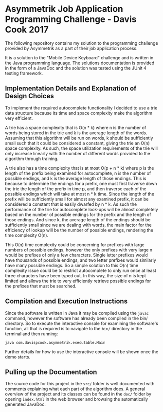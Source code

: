 # Asymmetrik Job Application Programming Challenge - Davis Cook 2017
The following repository contains my solution to the programming challenge provided by Asymmetrik as a part of their job application process. 

It is a solution to the "Mobile Device Keyboard" challenge and is written in the Java programming language. 
The solutions documentation is provided in the form of a JavaDoc and the solution was tested using the JUnit 4 testing framework.

## Implementation Details and Explanation of Design Choices
To implement the required autocomplete functionality I decided to use a trie data structure because its time and space complexity make the algorithm very efficient.

A trie has a space complexity that is O(n * k) where n is the number of words being stored in the trie and k is the average length of the words.
Assuming that this algorithm will be run on words, k should be sufficiently small such that it could be considered a constant, giving the trie an O(n) space complexity.
As such, the space utilization requirements of the trie will only increase linearly with the number of different words provided to the algorithm through training.

A trie also has a time complexity that is at most O(p + n * k) where p is the length of the prefix being examined for autocomplete, n is the number of possible endings, and k is the average length of those endings.
This is because to determine the endings for a prefix, one must first traverse down the trie the length of the prefix in time p, and then traverse each of the possible endings which will take at most n * k time.
Since the length of the prefix will be sufficiently small for almost any examined prefix, it can be considered a constant that is easily dwarfed by n * k. 
As such the performance of the trie for autocomplete look-ups will be almost completely based on the number of possible endings for the prefix and the length of those endings.
And since k, the average length of the endings should be sufficiently small since we are dealing with words, the main factor for the efficiency of lookup will be the number of possible endings, rendering the time complexity O(n).

This O(n) time complexity could be concerning for prefixes with large numbers of possible endings, however the only prefixes with very large n would be prefixes of only a few characters.
Single letter prefixes would have thousands of possible endings, and two letter prefixes would similarly have many possible endings.
So a simple solution to this O(n) time complexity issue could be to restrict autocomplete to only run once at least three characters have been typed out.
In this way, the size of n is kept limited and allows the trie to very efficiently retrieve possible endings for the prefixes that must be searched.

## Compilation and Execution Instructions
Since the software is written in Java it may be compiled using the `javac` command, however the software has already been compiled in the bin/ directory.
So to execute the interactive console for examining the software's function, all that is required is to navigate to the `bin/` directory in the terminal and then running:

```
java com.davispcook.asymmetrik.executable.Main
```

Further details for how to use the interactive console will be shown once the demo starts.

## Pulling up the Documentation
The source code for this project in the `src/` folder is well documented with comments explaining what each part of the algorithm does.
A general overview of the project and its classes can be found in the `doc/` folder by opening `index.html` in the web browser and browsing the automatically generated JavaDoc.